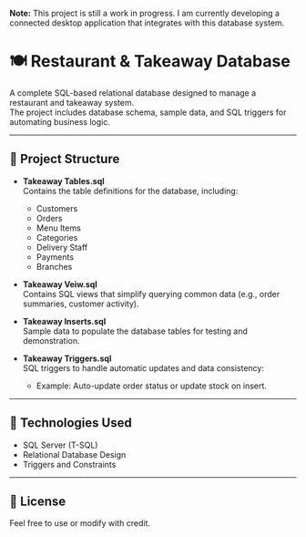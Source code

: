 **Note:** This project is still a work in progress.
 I am currently developing a connected desktop application that integrates with this database system.


# 🍽️ Restaurant & Takeaway Database

A complete SQL-based relational database designed to manage a restaurant and takeaway system.  
The project includes database schema, sample data, and SQL triggers for automating business logic.

---

## 📁 Project Structure

- **Takeaway Tables.sql**  
  Contains the table definitions for the database, including:
  - Customers
  - Orders
  - Menu Items
  - Categories
  - Delivery Staff
  - Payments
  - Branches

- **Takeaway Veiw.sql**  
Contains SQL views that simplify querying common data (e.g., order summaries, customer activity).

- **Takeaway Inserts.sql**  
  Sample data to populate the database tables for testing and demonstration.

- **Takeaway Triggers.sql**  
  SQL triggers to handle automatic updates and data consistency:
  - Example: Auto-update order status or update stock on insert.

---

## 🧰 Technologies Used
- SQL Server (T-SQL)
- Relational Database Design
- Triggers and Constraints

---

## 📄 License
 Feel free to use or modify with credit.
